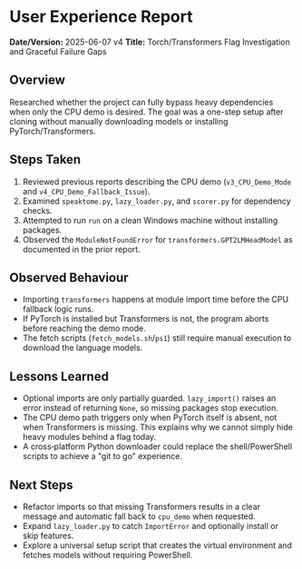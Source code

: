 # User Experience Report

**Date/Version:** 2025-06-07 v4
**Title:** Torch/Transformers Flag Investigation and Graceful Failure Gaps

## Overview
Researched whether the project can fully bypass heavy dependencies when only the CPU demo is desired. The goal was a one-step setup after cloning without manually downloading models or installing PyTorch/Transformers.

## Steps Taken
1. Reviewed previous reports describing the CPU demo (`v3_CPU_Demo_Mode` and `v4_CPU_Demo_Fallback_Issue`).
2. Examined `speaktome.py`, `lazy_loader.py`, and `scorer.py` for dependency checks.
3. Attempted to run `run` on a clean Windows machine without installing packages.
4. Observed the `ModuleNotFoundError` for `transformers.GPT2LMHeadModel` as documented in the prior report.

## Observed Behaviour
- Importing `transformers` happens at module import time before the CPU fallback logic runs.
- If PyTorch is installed but Transformers is not, the program aborts before reaching the demo mode.
- The fetch scripts (`fetch_models.sh`/`ps1`) still require manual execution to download the language models.

## Lessons Learned
- Optional imports are only partially guarded. `lazy_import()` raises an error instead of returning `None`, so missing packages stop execution.
- The CPU demo path triggers only when PyTorch itself is absent, not when Transformers is missing. This explains why we cannot simply hide heavy modules behind a flag today.
- A cross‑platform Python downloader could replace the shell/PowerShell scripts to achieve a "git to go" experience.

## Next Steps
- Refactor imports so that missing Transformers results in a clear message and automatic fall back to `cpu_demo` when requested.
- Expand `lazy_loader.py` to catch `ImportError` and optionally install or skip features.
- Explore a universal setup script that creates the virtual environment and fetches models without requiring PowerShell.
